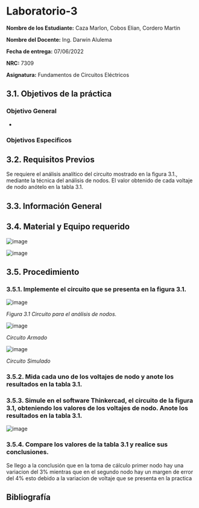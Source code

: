 # Laboratorio-3
**Nombre de los Estudiante:** Caza Marlon, Cobos Elian, Cordero Martin

**Nombre del Docente:** Ing. Darwin Alulema

**Fecha de entrega:** 07/06/2022

**NRC:** 7309

**Asignatura:** Fundamentos de Circuitos Eléctricos

## **3.1. Objetivos de la práctica**

### **Objetivo General**

*

### **Objetivos Especificos** 

## **3.2. Requisitos Previos**

Se requiere el análisis analítico del circuito mostrado en la figura 3.1., mediante la técnica del análisis de nodos. El valor obtenido de cada voltaje de nodo anótelo en la tabla 3.1.

## **3.3. Información General**

## **3.4. Material y Equipo requerido**

![image](https://user-images.githubusercontent.com/105742149/172031101-01904bba-3c83-4d37-ab94-f00446eb5006.png)

![image](https://user-images.githubusercontent.com/105742149/172031147-20580977-ddf6-4a8a-8b99-49fc6f280aaa.png)

## **3.5. Procedimiento**
### **3.5.1. Implemente el circuito que se presenta en la figura 3.1.**

![image](https://user-images.githubusercontent.com/105742149/172031198-25609daa-6fce-4d8f-b46e-ebc43e4d75e5.png)

*Figura 3.1 Circuito para el análisis de nodos.*

![image](https://user-images.githubusercontent.com/105742149/172031925-4b8f7e22-4095-4580-8fd2-1585ce234bb8.png)

*Circuito Armado*

![image](https://user-images.githubusercontent.com/105742149/172031896-ec9b9a07-1ddf-48c7-af75-e23ede52311d.png)

*Circuito Simulado*

### **3.5.2. Mida cada uno de los voltajes de nodo y anote los resultados en la tabla 3.1.**



### **3.5.3. Simule en el software Thinkercad, el circuito de la figura 3.1, obteniendo los valores de los voltajes de nodo. Anote los resultados en la tabla 3.1.**

![image](https://user-images.githubusercontent.com/105742149/172031877-56eab59a-2a97-446e-b0b2-452cb3c0f224.png)

### **3.5.4. Compare los valores de la tabla 3.1 y realice sus conclusiones.**

Se llego a la conclusión que en la toma de cálculo primer nodo hay una variacion del 3% mientras que en el segundo nodo hay un margen de error del 4% esto debido a la variacion de voltaje que se presenta en la practica  

## **Bibliografía**
